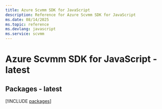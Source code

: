 ```yaml
---
title: Azure Scvmm SDK for JavaScript
description: Reference for Azure Scvmm SDK for JavaScript
ms.date: 08/14/2025
ms.topic: reference
ms.devlang: javascript
ms.service: scvmm
---
```

# Azure Scvmm SDK for JavaScript - latest
## Packages - latest
[!INCLUDE [packages](scvmm-index.md)]